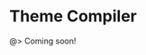 <!-- 
title: Theme Compiler
location: ./tools/theme-compiler
type: page
layout: default
-->



# Theme Compiler

@> Coming soon!
